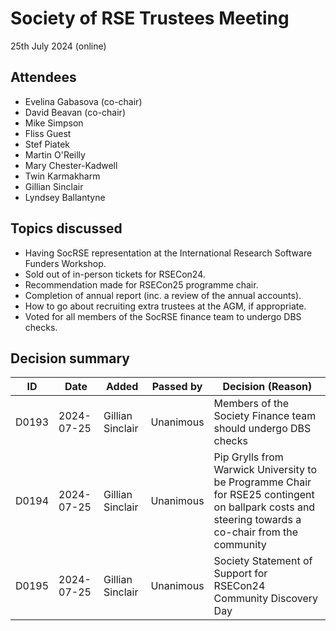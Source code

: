 # Society of RSE Trustees Meeting

25th July 2024 (online)

## Attendees
- Evelina Gabasova (co-chair)
- David Beavan (co-chair)
- Mike Simpson
- Fliss Guest
- Stef Piatek
- Martin O'Reilly
- Mary Chester-Kadwell
- Twin Karmakharm
- Gillian Sinclair
- Lyndsey Ballantyne

## Topics discussed
- Having SocRSE representation at the International Research Software Funders Workshop.
- Sold out of in-person tickets for RSECon24.
- Recommendation made for RSECon25 programme chair.
- Completion of annual report (inc. a review of the annual accounts).
- How to go about recruiting extra trustees at the AGM, if appropriate.
- Voted for all members of the SocRSE finance team to undergo DBS checks.

## Decision summary

| ID | Date | Added | Passed by | Decision (Reason) |
|----|------|-------|-----------|-------------------|
| D0193 | 2024-07-25 | Gillian Sinclair | Unanimous | Members of the Society Finance team should undergo DBS checks |
| D0194 | 2024-07-25 | Gillian Sinclair | Unanimous | Pip Grylls from Warwick University to be Programme Chair for RSE25 contingent on ballpark costs and steering towards a co-chair from the community |
| D0195 | 2024-07-25 | Gillian Sinclair | Unanimous | Society Statement of Support for RSECon24 Community Discovery Day |
